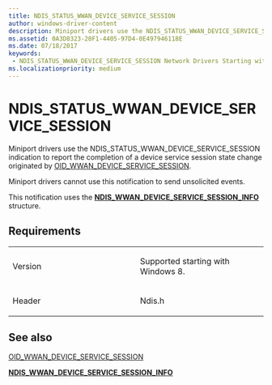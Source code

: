 ```yaml
---
title: NDIS_STATUS_WWAN_DEVICE_SERVICE_SESSION
author: windows-driver-content
description: Miniport drivers use the NDIS_STATUS_WWAN_DEVICE_SERVICE_SESSION indication to report the completion of a device service session state change originated by OID_WWAN_DEVICE_SERVICE_SESSION.NDIS_WWAN_DEVICE_SERVICE_SESSION_INFO structure.
ms.assetid: 0A3D8323-20F1-4405-97D4-0E497946118E
ms.date: 07/18/2017 
keywords:
 - NDIS_STATUS_WWAN_DEVICE_SERVICE_SESSION Network Drivers Starting with Windows Vista
ms.localizationpriority: medium
---
```


# NDIS\_STATUS\_WWAN\_DEVICE\_SERVICE\_SESSION


Miniport drivers use the NDIS\_STATUS\_WWAN\_DEVICE\_SERVICE\_SESSION indication to report the completion of a device service session state change originated by [OID\_WWAN\_DEVICE\_SERVICE\_SESSION](https://msdn.microsoft.com/library/windows/hardware/hh846218).

Miniport drivers cannot use this notification to send unsolicited events.

This notification uses the [**NDIS\_WWAN\_DEVICE\_SERVICE\_SESSION\_INFO**](https://msdn.microsoft.com/library/windows/hardware/hh831858) structure.

Requirements
------------

<table>
<colgroup>
<col width="50%" />
<col width="50%" />
</colgroup>
<tbody>
<tr class="odd">
<td><p>Version</p></td>
<td><p>Supported starting with Windows 8.</p></td>
</tr>
<tr class="even">
<td><p>Header</p></td>
<td>Ndis.h</td>
</tr>
</tbody>
</table>

## See also


[OID\_WWAN\_DEVICE\_SERVICE\_SESSION](https://msdn.microsoft.com/library/windows/hardware/hh846218)

[**NDIS\_WWAN\_DEVICE\_SERVICE\_SESSION\_INFO**](https://msdn.microsoft.com/library/windows/hardware/hh831858)

 

 




